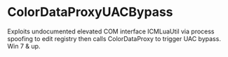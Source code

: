 # ColorDataProxyUACBypass
Exploits undocumented elevated COM interface ICMLuaUtil via process spoofing to edit registry  then calls ColorDataProxy to trigger UAC bypass. Win 7 &amp; up.
